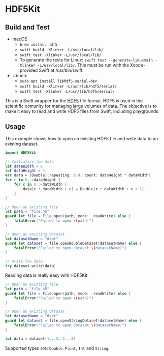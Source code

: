 # HDF5Kit

## Build and Test
- macOS
    - `brew install hdf5`
    - `swift build -Xlinker -L/usr/local/lib/`
    - `swift test -Xlinker -L/usr/local/lib/`
    - To generate the tests for Linux: `swift test --generate-linuxmain -Xlinker -L/usr/local/lib/`. This must be run with the Xcode-provided Swift at /usr/bin/swift.
- Ubuntu
    - `sudo apt install libhdf5-serial-dev`
    - `swift build -Xlinker -L/usr/lib/hdf5/serial/`
    - `swift test -Xlinker -L/usr/lib/hdf5/serial/`

This is a Swift wrapper for the [HDF5](https://www.hdfgroup.org) file format. HDF5 is used in the scientific comunity for managing large volumes of data. The objective is to make it easy to read and write HDF5 files from Swift, including playgrounds.


## Usage

This example shows how to open an existing HDF5 file and write data to an existing dataset.

```swift
import HDF5Kit

// Initialize the data
let dataWidth = 6
let dataHeight = 4
var data = [Double](repeating: 0.0, count: dataHeight * dataWidth)
for r in 0..<dataHeight {
    for c in 0..<dataWidth {
        data[r * dataWidth + c] = Double(r * dataWidth + c + 1)
    }
}

// Open an existing file
let path = "file.h5"
guard let file = File.open(path, mode: .readWrite) else {
    fatalError("Failed to open \(path)")
}

// Open an existing dataset
let datasetName = "dset"
guard let dataset = file.openDoubleDataset(datasetName) else {
    fatalError("Failed to open dataset \(datasetName)")
}

// Write the data
try dataset.write(data)
```

Reading data is really easy with HDF5Kit:

```swift
// Open an existing file
let path = "file.h5"
guard let file = File.open(path, mode: .readWrite) else {
    fatalError("Failed to open \(path)")
}

// Open an existing dataset
let datasetName = "dset"
guard let dataset = file.openStringDataset(datasetName) else {
    fatalError("Failed to open dataset \(datasetName)")
}

let data = dataset[1...3, 2...5]
```

Supported types are: `Double`, `Float`, `Int` and `String`.
